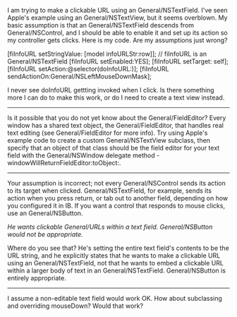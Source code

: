 I am trying to make a clickable URL using an General/NSTextField. I've seen Apple's example using an General/NSTextView, but it seems overblown. My basic assumption is that an General/NSTextField descends from General/NSControl, and I should be able to enable it and set up its action so my controller gets clicks. Here is my code. Are my assumptions just wrong?

    
[fiInfoURL setStringValue: [model infoURLStr:row]];     // fiInfoURL is an General/NSTextField
[fiInfoURL setEnabled:YES];
[fiInfoURL setTarget: self];
[fiInfoURL setAction:@selector(doInfoURL:)];
[fiInfoURL sendActionOn:General/NSLeftMouseDownMask];


I never see doInfoURL gettting invoked when I click. Is there something more I can do to make this work, or do I need to create a text view instead.

----

Is it possible that you do not yet know about the General/FieldEditor?  Every window has a shared text object, the General/FieldEditor, that handles real text editing (see General/FieldEditor for more info).  Try using Apple's example code to create a custom General/NSTextView subclass, then specify that an object of that class should be the field editor for your text field with the General/NSWindow delegate method     -windowWillReturnFieldEditor:toObject:.

----

Your assumption is incorrect; not every General/NSControl sends its action to its target when clicked. General/NSTextField, for example, sends its action when you press return, or tab out to another field, depending on how you configured it in IB. If you want a control that responds to mouse clicks, use an General/NSButton.

*He wants clickable General/URLs within a text field.  General/NSButton would not be appropriate.*

Where do you see that? He's setting the entire text field's contents to be the URL string, and he explicitly states that he wants to make a clickable URL using an General/NSTextField, not that he wants to embed a clickable URL within a larger body of text in an General/NSTextField. General/NSButton is entirely appropriate.

----

I assume a non-editable text field would work OK. How about subclassing and overriding     mouseDown? Would that work?